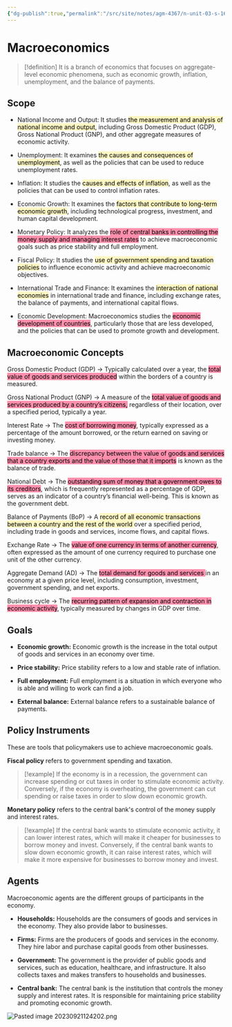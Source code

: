 ```yaml
---
{"dg-publish":true,"permalink":"/src/site/notes/agm-4367/n-unit-03-s-16/"}
---
```




# Macroeconomics

> [!definition]
> It is a branch of economics that focuses on aggregate-level economic phenomena, such as economic growth, inflation, unemployment, and the balance of payments.

## Scope

- National Income and Output: It studies <mark style="background: #FFF3A3A6;">the measurement and analysis of national income and output</mark>, including Gross Domestic Product (GDP), Gross National Product (GNP), and other aggregate measures of economic activity.
  
- Unemployment: It examines <mark style="background: #FFF3A3A6;">the causes and consequences of unemployment</mark>, as well as the policies that can be used to reduce unemployment rates.
  
- Inflation: It studies the <mark style="background: #FFF3A3A6;">causes and effects of inflation</mark>, as well as the policies that can be used to control inflation rates.
  
- Economic Growth: It examines the <mark style="background: #FFF3A3A6;">factors that contribute to long-term economic growth</mark>, including technological progress, investment, and human capital development.
  
- Monetary Policy: It analyzes the <mark style="background: #FF5582A6;">role of central banks in controlling the money supply and managing interest rates</mark> to achieve macroeconomic goals such as price stability and full employment.
  
- Fiscal Policy: It studies the <mark style="background: #FFF3A3A6;">use of government spending and taxation policies</mark> to influence economic activity and achieve macroeconomic objectives.

- International Trade and Finance: It examines the <mark style="background: #FFF3A3A6;">interaction of national economies</mark> in international trade and finance, including exchange rates, the balance of payments, and international capital flows.
  
- Economic Development: Macroeconomics studies the <mark style="background: #FF5582A6;">economic development of countries</mark>, particularly those that are less developed, and the policies that can be used to promote growth and development.

##  Macroeconomic Concepts 

Gross Domestic Product (GDP) -> Typically calculated over a year, the <mark style="background: #FF5582A6;">total value of goods and services produced</mark> within the borders of a country is measured.

Gross National Product (GNP) ->	A measure of the <mark style="background: #FF5582A6;">total value of goods and services produced by a country’s citizens,</mark> regardless of their location, over a specified period, typically a year.

Interest Rate -> The <mark style="background: #FF5582A6;">cost of borrowing money</mark>, typically expressed as a percentage of the amount borrowed, or the return earned on saving or investing money.

Trade balance -> The <mark style="background: #FF5582A6;">discrepancy between the value of goods and services that a country exports and the value of those that it imports</mark> is known as the balance of trade.

National Debt -> The <mark style="background: #FF5582A6;">outstanding sum of money that a government owes to its creditors</mark>, which is frequently represented as a percentage of GDP, serves as an indicator of a country’s financial well-being. This is known as the government debt.

Balance of Payments (BoP) -> A <mark style="background: #FFF3A3A6;">record of all economic transactions between a country and the rest of the world </mark>over a specified period, including trade in goods and services, income flows, and capital flows.

Exchange Rate -> The <mark style="background: #FF5582A6;">value of one currency in terms of another currency</mark>, often expressed as the amount of one currency required to purchase one unit of the other currency.

Aggregate Demand (AD) -> The <mark style="background: #FF5582A6;">total demand for goods and services </mark>in an economy at a given price level, including consumption, investment, government spending, and net exports.

Business cycle -> The <mark style="background: #FF5582A6;">recurring pattern of expansion and contraction in economic activity</mark>, typically measured by changes in GDP over time.

## Goals

- **Economic growth:** Economic growth is the increase in the total output of goods and services in an economy over time.
  
- **Price stability:** Price stability refers to a low and stable rate of inflation. 
  
- **Full employment:** Full employment is a situation in which everyone who is able and willing to work can find a job. 
  
- **External balance:** External balance refers to a sustainable balance of payments.

## Policy Instruments

These are tools that policymakers use to achieve macroeconomic goals.

**Fiscal policy** refers to government spending and taxation. 

> [!example]
> If the economy is in a recession, the government can increase spending or cut taxes in order to stimulate economic activity. Conversely, if the economy is overheating, the government can cut spending or raise taxes in order to slow down economic growth.

**Monetary policy** refers to the central bank's control of the money supply and interest rates. 

> [!example]
> If the central bank wants to stimulate economic activity, it can lower interest rates, which will make it cheaper for businesses to borrow money and invest. Conversely, if the central bank wants to slow down economic growth, it can raise interest rates, which will make it more expensive for businesses to borrow money and invest.


## Agents

Macroeconomic agents are the different groups of participants in the economy.

- **Households:** Households are the consumers of goods and services in the economy. They also provide labor to businesses.
  
- **Firms:** Firms are the producers of goods and services in the economy. They hire labor and purchase capital goods from other businesses.
  
- **Government:** The government is the provider of public goods and services, such as education, healthcare, and infrastructure. It also collects taxes and makes transfers to households and businesses.
  
- **Central bank:** The central bank is the institution that controls the money supply and interest rates. It is responsible for maintaining price stability and promoting economic growth.

![Pasted image 20230921124202.png](/img/user/assets/attachments/Pasted%20image%2020230921124202.png)

